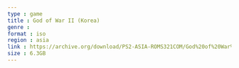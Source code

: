 ```yaml
---
type : game
title : God of War II (Korea)
genre : 
format : iso
region : asia
link : https://archive.org/download/PS2-ASIA-ROMS321COM/God%20of%20War%20II%20%28Korea%29.7z
size : 6.3GB
---
```

